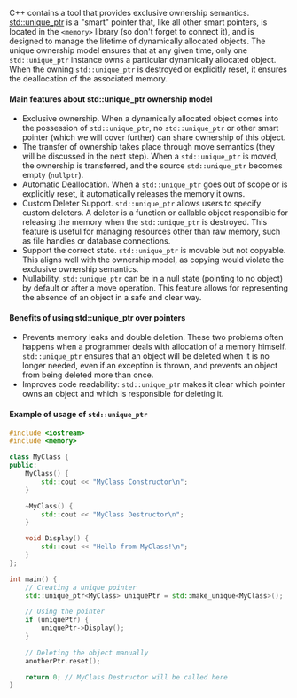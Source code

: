 C++ contains a tool that provides exclusive ownership semantics. [std::unique_ptr](https://en.cppreference.com/w/cpp/memory/unique_ptr) is a "smart" pointer that, like all other smart pointers, is located in the `<memory>` library (so don't forget to connect it), and is designed to manage the lifetime of dynamically allocated objects. The unique ownership model ensures that at any given time, only one `std::unique_ptr` instance owns a particular dynamically allocated object. When the owning `std::unique_ptr` is destroyed or explicitly reset, it ensures the deallocation of the associated memory.

#### Main features about std::unique_ptr ownership model
- Exclusive ownership. When a dynamically allocated object comes into the possession of `std::unique_ptr`, no `std::unique_ptr` or other smart pointer (which we will cover further) can share ownership of this object.
- The transfer of ownership takes place through move semantics (they will be discussed in the next step). When a `std::unique_ptr` is moved, the ownership is transferred, and the source `std::unique_ptr` becomes empty (`nullptr`).
- Automatic Deallocation. When a `std::unique_ptr` goes out of scope or is explicitly reset, it automatically releases the memory it owns.
- Custom Deleter Support. `std::unique_ptr` allows users to specify custom deleters. A deleter is a function or callable object responsible for releasing the memory when the `std::unique_ptr` is destroyed. This feature is useful for managing resources other than raw memory, such as file handles or database connections.
- Support the correct state. `std::unique_ptr` is movable but not copyable. This aligns well with the ownership model, as copying would violate the exclusive ownership semantics.
- Nullability. `std::unique_ptr` can be in a null state (pointing to no object) by default or after a move operation. This feature allows for representing the absence of an object in a safe and clear way.

#### Benefits of using std::unique_ptr over pointers
- Prevents memory leaks and double deletion. These two problems often happens when a programmer deals with allocation of a memory himself. `std::unique_ptr` ensures that an object will be deleted when it is no longer needed, even if an exception is thrown, and prevents an object from being deleted more than once.
- Improves code readability: `std::unique_pt`r makes it clear which pointer owns an object and which is responsible for deleting it.

#### Example of usage of `std::unique_ptr`

```c++
#include <iostream>
#include <memory>

class MyClass {
public:
    MyClass() {
        std::cout << "MyClass Constructor\n";
    }

    ~MyClass() {
        std::cout << "MyClass Destructor\n";
    }

    void Display() {
        std::cout << "Hello from MyClass!\n";
    }
};

int main() {
    // Creating a unique pointer
    std::unique_ptr<MyClass> uniquePtr = std::make_unique<MyClass>();

    // Using the pointer
    if (uniquePtr) {
        uniquePtr->Display();
    }
    
    // Deleting the object manually
    anotherPtr.reset();

    return 0; // MyClass Destructor will be called here
}
```